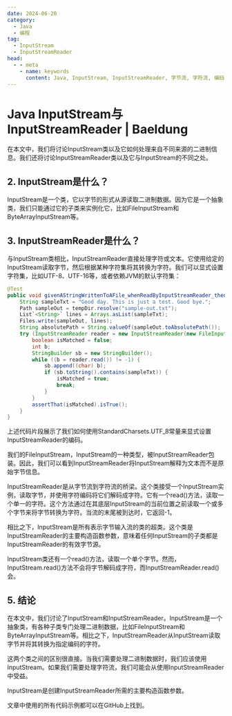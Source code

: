 ```yaml
---
date: 2024-06-20
category:
  - Java
  - 编程
tag:
  - InputStream
  - InputStreamReader
head:
  - - meta
    - name: keywords
      content: Java, InputStream, InputStreamReader, 字节流, 字符流, 编码, 转换
---
```

# Java InputStream与InputStreamReader | Baeldung

在本文中，我们将讨论InputStream类以及它如何处理来自不同来源的二进制信息。我们还将讨论InputStreamReader类以及它与InputStream的不同之处。

## 2. InputStream是什么？
InputStream是一个类，它以字节的形式从源读取二进制数据。因为它是一个抽象类，我们只能通过它的子类来实例化它，比如FileInputStream和ByteArrayInputStream等。

## 3. InputStreamReader是什么？
与InputStream类相比，InputStreamReader直接处理字符或文本。它使用给定的InputStream读取字节，然后根据某种字符集将其转换为字符。我们可以显式设置字符集，比如UTF-8、UTF-16等，或者依赖JVM的默认字符集：

```java
@Test
public void givenAStringWrittenToAFile_whenReadByInputStreamReader_thenShouldMatchWhenRead(@TempDir Path tempDir) throws IOException {
    String sampleTxt = "Good day. This is just a test. Good bye.";
    Path sampleOut = tempDir.resolve("sample-out.txt");
    List`<String>` lines = Arrays.asList(sampleTxt);
    Files.write(sampleOut, lines);
    String absolutePath = String.valueOf(sampleOut.toAbsolutePath());
    try (InputStreamReader reader = new InputStreamReader(new FileInputStream(absolutePath), StandardCharsets.UTF_8)) {
        boolean isMatched = false;
        int b;
        StringBuilder sb = new StringBuilder();
        while ((b = reader.read()) != -1) {
            sb.append((char) b);
            if (sb.toString().contains(sampleTxt)) {
                isMatched = true;
                break;
            }
        }
        assertThat(isMatched).isTrue();
    }
}
```

上述代码片段展示了我们如何使用StandardCharsets.UTF_8常量来显式设置InputStreamReader的编码。

我们的FileInputStream，InputStream的一种类型，被InputStreamReader包装。因此，我们可以看到InputStreamReader将InputStream解释为文本而不是原始字节信息。

InputStreamReader是从字节流到字符流的桥梁。这个类接受一个InputStream实例，读取字节，并使用字符编码将它们解码成字符。它有一个read()方法，读取一个单一的字符。这个方法通过在其底层InputStream的当前位置之前读取一个或多个字节来将字节转换为字符。当流的末尾被到达时，它返回-1。

相比之下，InputStream是所有表示字节输入流的类的超类。这个类是InputStreamReader的主要构造函数参数，意味着任何InputStream的子类都是InputStreamReader的有效字节源。

InputStream类还有一个read()方法，读取一个单个字节。然而，InputStream.read()方法不会将字节解码成字符，而InputStreamReader.read()会。

## 5. 结论
在本文中，我们讨论了InputStream和InputStreamReader。InputStream是一个抽象类，有各种子类专门处理二进制数据，比如FileInputStream和ByteArrayInputStream等。相比之下，InputStreamReader从InputStream读取字节并将其转换为指定编码的字符。

这两个类之间的区别很直接。当我们需要处理二进制数据时，我们应该使用InputStream。如果我们需要处理字符流，我们可能会从使用InputStreamReader中受益。

InputStream是创建InputStreamReader所需的主要构造函数参数。

文章中使用的所有代码示例都可以在GitHub上找到。
